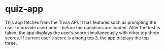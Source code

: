 # quiz-app
This app fetches from the Trivia API. It has features such as prompting the user to provide username - before the questions are loaded. After the test is taken, the app displays the user's score simultaneously with other top three scores. If current user's score is among top 3, the app displays the top three.
